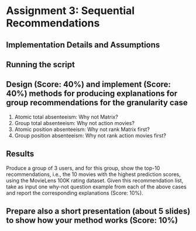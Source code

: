 # Assignment 3: Sequential Recommendations

## Implementation Details and Assumptions

## Running the script

## Design (Score: 40%) and implement (Score: 40%) methods for producing explanations for group recommendations for the granularity case

1. Atomic total absenteeism: Why not Matrix?
2. Group total absenteeism: Why not action movies?
3. Atomic position absenteeism: Why not rank Matrix first?
4. Group position absenteeism: Why not rank action movies first?

## Results

Produce a group of 3 users, and for this group, show the top-10 recommendations, i.e.,
the 10 movies with the highest prediction scores, using the MovieLens 100K rating
dataset. Given this recommendation list, take as input one why-not question example
from each of the above cases and report the corresponding explanations (Score: 10%).

## Prepare also a short presentation (about 5 slides) to show how your method works (Score: 10%)
